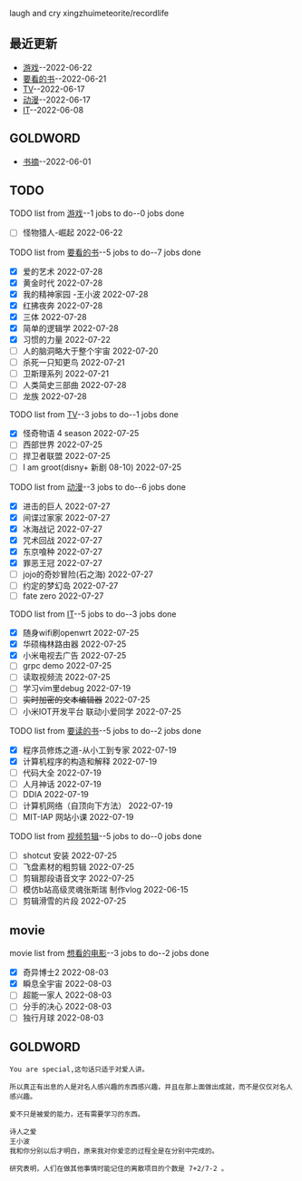 
laugh and cry
xingzhuimeteorite/recordlife
## 最近更新
- [游戏](https://github.com/xingzhuimeteorite/recordlife/issues/11)--2022-06-22
- [要看的书](https://github.com/xingzhuimeteorite/recordlife/issues/10)--2022-06-21
- [TV](https://github.com/xingzhuimeteorite/recordlife/issues/9)--2022-06-17
- [动漫](https://github.com/xingzhuimeteorite/recordlife/issues/8)--2022-06-17
- [IT](https://github.com/xingzhuimeteorite/recordlife/issues/7)--2022-06-08
## GOLDWORD
- [书摘](https://github.com/xingzhuimeteorite/recordlife/issues/2)--2022-06-01
## TODO
TODO list from [游戏](https://github.com/xingzhuimeteorite/recordlife/issues/11)--1 jobs to do--0 jobs done
- [ ]  怪物猎人-崛起 2022-06-22

TODO list from [要看的书](https://github.com/xingzhuimeteorite/recordlife/issues/10)--5 jobs to do--7 jobs done
- [x] 爱的艺术 2022-07-28
- [x] 黄金时代 2022-07-28
- [x] 我的精神家园  -王小波 2022-07-28
- [x] 红拂夜奔 2022-07-28
- [x] 三体 2022-07-28
- [x] 简单的逻辑学 2022-07-28
- [x] 习惯的力量 2022-07-22
- [ ] 人的脑洞略大于整个宇宙 2022-07-20
- [ ] 杀死一只知更鸟  2022-07-21
- [ ] 卫斯理系列 2022-07-21
- [ ] 人类简史三部曲
 2022-07-28
- [ ] 龙族 2022-07-28

TODO list from [TV](https://github.com/xingzhuimeteorite/recordlife/issues/9)--3 jobs to do--1 jobs done
- [x] 怪奇物语 4 season 2022-07-25
- [ ] 西部世界 2022-07-25
- [ ] 捍卫者联盟 2022-07-25
- [ ] I am groot(disny+ 新剧 08-10) 2022-07-25

TODO list from [动漫](https://github.com/xingzhuimeteorite/recordlife/issues/8)--3 jobs to do--6 jobs done
- [x] 进击的巨人 2022-07-27
- [x] 间谍过家家 2022-07-27
- [x] 冰海战记 2022-07-27
- [x] 咒术回战  2022-07-27
- [x] 东京喰种 2022-07-27
- [x] 罪恶王冠 2022-07-27
- [ ] jojo的奇妙冒险(石之海) 2022-07-27
- [ ] 约定的梦幻岛 2022-07-27
- [ ] fate zero 2022-07-27

TODO list from [IT](https://github.com/xingzhuimeteorite/recordlife/issues/7)--5 jobs to do--3 jobs done
- [x] 随身wifi刷openwrt 2022-07-25
- [x] 华硕梅林路由器 2022-07-25
- [x] 小米电视去广告 2022-07-25
- [ ] grpc demo 2022-07-25
- [ ] 读取视频流  2022-07-25
- [ ] 学习vim里debug 2022-07-19
- [ ] ~~实时加密的文本编辑器~~ 2022-07-25
- [ ] 小米IOT开发平台  联动小爱同学 2022-07-25

TODO list from [要读的书](https://github.com/xingzhuimeteorite/recordlife/issues/6)--5 jobs to do--2 jobs done
- [x] 程序员修炼之道-从小工到专家 2022-07-19
- [x] 计算机程序的构造和解释 2022-07-19
- [ ] 代码大全 2022-07-19
- [ ] 人月神话  2022-07-19
- [ ] DDIA 2022-07-19
- [ ] 计算机网络（自顶向下方法） 2022-07-19
- [ ] MIT-IAP 网站小课  2022-07-19

TODO list from [视频剪辑](https://github.com/xingzhuimeteorite/recordlife/issues/4)--5 jobs to do--0 jobs done
- [ ] shotcut 安装 2022-07-25
- [ ] 飞盘素材的粗剪辑 2022-07-25
- [ ]  剪辑那段语音文字 2022-07-25
- [ ] 模仿b站高级灵魂张斯瑞 制作vlog 2022-06-15
- [ ] 剪辑滑雪的片段 2022-07-25

## movie
movie list from [想看的电影](https://github.com/xingzhuimeteorite/recordlife/issues/5)--3 jobs to do--2 jobs done
- [x] 奇异博士2 2022-08-03
- [x] 瞬息全宇宙 2022-08-03
- [ ] 超能一家人 2022-08-03
- [ ] 分手的决心 2022-08-03
- [ ] 独行月球 2022-08-03

## GOLDWORD
 ```
You are special,这句话只适于对爱人讲。
```
```
所以真正有出息的人是对名人感兴趣的东西感兴趣，并且在那上面做出成就，而不是仅仅对名人感兴趣。
```
```
爱不只是被爱的能力，还有需要学习的东西。
```
```
诗人之爱 
王小波
我和你分别以后才明白，原来我对你爱恋的过程全是在分别中完成的。
```
```
研究表明，人们在做其他事情时能记住的离散项目的个数是 7+2/7-2 。 
```
